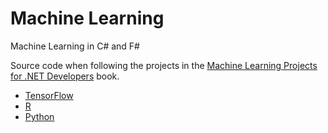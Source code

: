 # Machine Learning

Machine Learning in C# and F#

Source code when following the projects in the [Machine Learning Projects for .NET Developers][ml] book.

[ml]: https://www.amazon.co.uk/Machine-Learning-Projects-NET-Developers/dp/1430267674/ref=sr_1_3

- [TensorFlow][tensor]
- [R][r]
- [Python][py]

[tensor]: https://www.tensorflow.org/
[r]: https://www.r-project.org/
[py]: https://www.python.org/